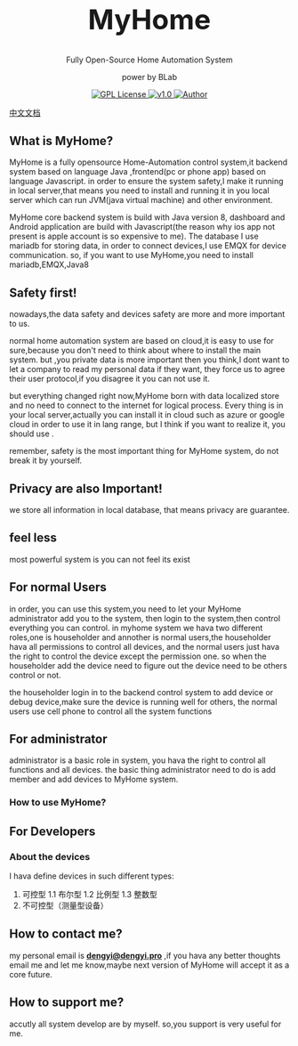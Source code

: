 <h1 align="center" style="font-size:50px;font-weight:bold">MyHome</h1>
<p align="center">Fully Open-Source Home Automation System</p>
<p align="center" style="font-size: 14px" >power by BLab</p>
<p align="center">
    <a href="https://github.com/">
        <img src="https://img.shields.io/badge/license-GPL-blue" alt="GPL License" />
    </a>
    <a href="">
        <img src="https://img.shields.io/badge/version-v1.0.0-green" alt="v1.0">
    </a> 
    <a href="https://github.com/BruceAKABear">
        <img src="https://img.shields.io/badge/author-Brue-blueviolet" alt="Author">
    </a>
</p>

[中文文档](./docs/README_ZH.md)

## What is MyHome?

MyHome is a fully opensource Home-Automation control system,it backend system based on language Java ,frontend(pc or
phone app) based on language Javascript.
in order to ensure the system safety,I make it running in local server,that means you need to install and running it in
you local server which can run JVM(java virtual machine) and other environment.

MyHome core backend system is build with Java version 8, dashboard and Android application are build with Javascript(the
reason why ios app not present is apple account is so expensive to me). The database I use mariadb for storing data, in
order to connect devices,I use EMQX for device communication.
so, if you want to use MyHome,you need to install mariadb,EMQX,Java8

## Safety first!

nowadays,the data safety and devices safety are more and more important to us.

normal home automation system are based on cloud,it is easy to use for sure,because you don't need to think about where
to install the main system. but ,you private data is more important then you think,I dont want to let a company to read my
personal data if they want, they force us to agree their user protocol,if you disagree it you can not use it.

but everything changed right now,MyHome born with data localized store and no need to connect to the internet
for logical process. Every thing is in your local server,actually you can install it in cloud such as azure
or google cloud in order to use it in lang range, but I think if you want to realize it, you should
use .

remember, safety is the most important thing for MyHome system, do not break it by yourself.

## Privacy are also Important!

we store all information in local database, that means privacy are guarantee.

## feel less

most powerful system is you can not feel its exist
## For normal Users

in order, you can use this system,you need to let your MyHome administrator add you to the system,
then login to the system,then control everything you can control.
in myhome system we hava two different roles,one is householder and annother is normal users,the householder hava all
permissions to control all devices,
and the normal users just hava the right to control the device except the permission one.
so when the householder add the device need to figure out the device need to be others control or not.

the householder login in to the backend control system to add device or debug device,make sure the device is running
well for others,
the normal users use cell phone to control all the system functions

## For administrator

administrator is a basic role in system, you hava the right to control all functions and all devices.
the basic thing administrator need to do is add member and add devices to MyHome system.

### How to use MyHome?

## For Developers

### About the devices

I hava define devices in such different types:

1. 可控型
   1.1 布尔型
   1.2 比例型
   1.3 整数型
2. 不可控型（测量型设备）

## How to contact me?

my personal email is **dengyi@dengyi.pro** ,if you hava any better thoughts email me and let me know,maybe next
version of MyHome will accept it as a core future.

## How to support me?

accutly all system develop are by myself. so,you support is very useful for me.

